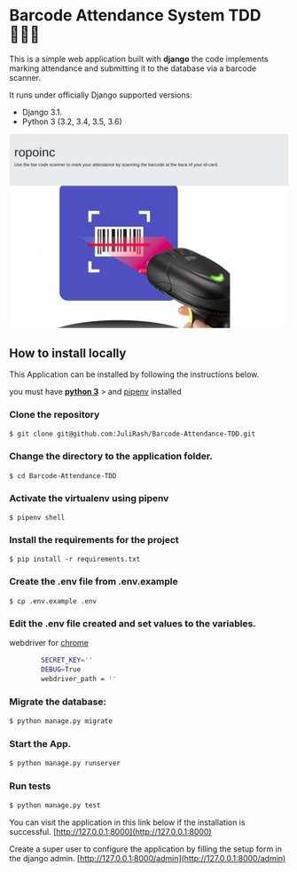 # Barcode Attendance System TDD 👨🏻‍🔧
This is a simple web application built with  **django** the code implements marking attendance and submitting it to the database via a barcode scanner.

It runs under officially Django supported versions:
* Django 3.1.
* Python 3 (3.2, 3.4, 3.5, 3.6)

![love](barcode.png)

## How to install locally

This Application can be installed by following the instructions below.

you must have **[python 3](https://www.python.org/downloads/)** > and  [pipenv](https://pypi.org/project/pipenv/)  installed

### Clone the repository

    $ git clone git@github.com:JuliRash/Barcode-Attendance-TDD.git

### Change the directory to the application folder.

    $ cd Barcode-Attendance-TDD

### Activate the virtualenv using pipenv

    $ pipenv shell

### Install the requirements for the project

    $ pip install -r requirements.txt

### Create the .env file from .env.example 

    $ cp .env.example .env

### Edit the .env file created and set values to the variables.
webdriver for [chrome](https://chromedriver.chromium.org/downloads)
```bash
        SECRET_KEY=''
        DEBUG=True
        webdriver_path = ''
```
    


### Migrate the database: 
```bash
$ python manage.py migrate
```

### Start the App.
```bash
$ python manage.py runserver
```

### Run tests
```bash
$ python manage.py test
```

You can visit the application in this link below if the installation is successful.
[http://127.0.0.1:8000](http://127.0.0.1:8000)

Create a super user to configure the application by filling the setup form in the django admin.
[http://127.0.0.1:8000/admin](http://127.0.0.1:8000/admin)



